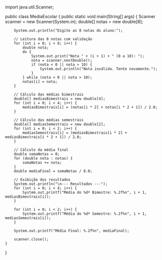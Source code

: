 import java.util.Scanner;

public class MediaEscolar {
    public static void main(String[] args) {
        Scanner scanner = new Scanner(System.in);
        double[] notas = new double[8];

        System.out.println("Digite as 8 notas do aluno:");

        // Leitura das 8 notas com validação
        for (int i = 0; i < 8; i++) {
            double nota;
            do {
                System.out.print("Nota " + (i + 1) + " (0 a 10): ");
                nota = scanner.nextDouble();
                if (nota < 0 || nota > 10) {
                    System.out.println("Nota inválida. Tente novamente.");
                }
            } while (nota < 0 || nota > 10);
            notas[i] = nota;
        }

        // Cálculo das médias bimestrais
        double[] mediasBimestrais = new double[4];
        for (int i = 0; i < 4; i++) {
            mediasBimestrais[i] = (notas[i * 2] + notas[i * 2 + 1]) / 2.0;
        }

        // Cálculo das médias semestrais
        double[] mediasSemestrais = new double[2];
        for (int i = 0; i < 2; i++) {
            mediasSemestrais[i] = (mediasBimestrais[i * 2] + mediasBimestrais[i * 2 + 1]) / 2.0;
        }

        // Cálculo da média final
        double somaNotas = 0;
        for (double nota : notas) {
            somaNotas += nota;
        }
        double mediaFinal = somaNotas / 8.0;

        // Exibição dos resultados
        System.out.println("\n--- Resultados ---");
        for (int i = 0; i < 4; i++) {
            System.out.printf("Média do %dº Bimestre: %.2f%n", i + 1, mediasBimestrais[i]);
        }

        for (int i = 0; i < 2; i++) {
            System.out.printf("Média do %dº Semestre: %.2f%n", i + 1, mediasSemestrais[i]);
        }

        System.out.printf("Média Final: %.2f%n", mediaFinal);

        scanner.close();
    }
}
